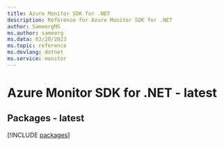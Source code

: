 ```yaml
---
title: Azure Monitor SDK for .NET
description: Reference for Azure Monitor SDK for .NET
author: SameergMS
ms.author: sameerg
ms.data: 03/20/2023
ms.topic: reference
ms.devlang: dotnet
ms.service: monitor
---
```

# Azure Monitor SDK for .NET - latest
## Packages - latest
[!INCLUDE [packages](monitor-index.md)]